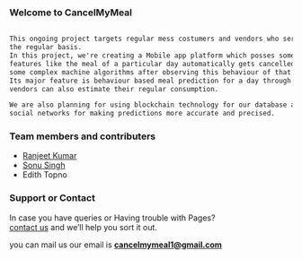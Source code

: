 ### Welcome to CancelMyMeal
```markdown

This ongoing project targets regular mess costumers and vendors who serve meals on
the regular basis.
In this project, we're creating a Mobile app platform which posses some great 
features like the meal of a particular day automatically gets cancelled using 
some complex machine algorithms after observing this behaviour of that person. 
Its major feature is behaviour based meal prediction for a day through which 
vendors can also estimate their regular consumption.

We are also planning for using blockchain technology for our database and 
social networks for making predictions more accurate and precised.

````

### Team members and contributers

- [Ranjeet Kumar](https://github.com/rs119574)
- [Sonu Singh](https://github.com/Sonu-s)
- Edith Topno


### Support or Contact

In case you have queries or Having trouble with Pages? <br/>
[contact us](mailto:cancelmymeal1@gmail.com/) and we’ll help you sort it out.

you can mail us our email is **cancelmymeal1@gmail.com**
